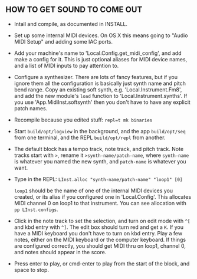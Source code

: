 ## HOW TO GET SOUND TO COME OUT

- Intall and compile, as documented in INSTALL.

- Set up some internal MIDI devices.  On OS X this means going to "Audio MIDI
Setup" and adding some IAC ports.

- Add your machine's name to 'Local.Config.get_midi_config', and add make a
config for it.  This is just optional aliases for MIDI device names, and a list
of MIDI inputs to pay attention to.

- Configure a synthesizer.  There are lots of fancy features, but if you ignore
them all the configuration is basically just synth name and pitch bend range.
Copy an existing soft synth, e.g. 'Local.Instrument.Fm8', and add the new
module's `load` function to 'Local.Instrument.synths'.  If you use
'App.MidiInst.softsynth' then you don't have to have any explicit patch names.

- Recompile because you edited stuff: `repl=t mk binaries`

- Start `build/opt/logview` in the background, and the app `build/opt/seq` from
one terminal, and the REPL `build/opt/repl` from another.

- The default block has a tempo track, note track, and pitch track.  Note tracks
start with `>`, rename it `>synth-name/patch-name`, where `synth-name` is
whatever you named the new synth, and `patch-name` is whatever you want.

- Type in the REPL: `LInst.alloc "synth-name/patch-name" "loop1" [0]`

    `loop1` should be the name of one of the internal MIDI devices you created,
or its alias if you configured one in 'Local.Config'.  This allocates MIDI
channel 0 on loop1 to that instrument.  You can see allocation with `pp
LInst.configs`.

- Click in the note track to set the selection, and turn on edit mode with `^[`
and kbd entry with `^]`.  The edit box should turn red and get a `K`.  If you
have a MIDI keyboard you don't have to turn on kbd entry.  Play a few notes,
either on the MIDI keyboard or the computer keyboard.  If things are configured
correctly, you should get MIDI thru on loop1, channel 0, and notes should
appear in the score.

- Press enter to play, or cmd-enter to play from the start of the block, and
space to stop.

